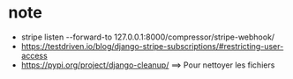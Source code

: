  # note
- stripe listen --forward-to 127.0.0.1:8000/compressor/stripe-webhook/
- https://testdriven.io/blog/django-stripe-subscriptions/#restricting-user-access
- https://pypi.org/project/django-cleanup/  ==> Pour nettoyer les fichiers
